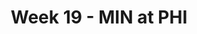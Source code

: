 ---
layout: game
title: Week 19 - MIN at PHI
season: 2004
game_id: 2004_19_MIN_PHI
away_team: MIN
home_team: PHI
---